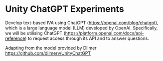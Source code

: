 # Unity ChatGPT Experiments

Develop text-based IVA using ChatGPT (https://openai.com/blog/chatgpt), which is a large language model (LLM) developed by OpenAI. Specifically, we will be utilising ChatGPT (https://platform.openai.com/docs/api-reference) to request access through its API and to answer questions.

Adapting from the model provided by Dilmer https://github.com/dilmerv/UnityChatGPT


